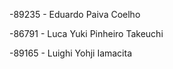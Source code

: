 -89235 - Eduardo Paiva Coelho

-86791 - Luca Yuki Pinheiro Takeuchi

-89165 - Luighi Yohji Iamacita
